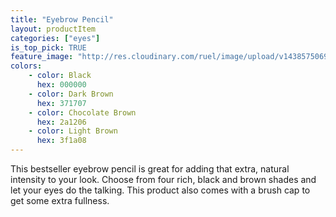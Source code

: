 ```yaml
---
title: "Eyebrow Pencil"
layout: productItem
categories: ["eyes"]
is_top_pick: TRUE
feature_image: "http://res.cloudinary.com/ruel/image/upload/v1438575069/fashion21/picture-21.jpg"
colors:
    - color: Black
      hex: 000000
    - color: Dark Brown
      hex: 371707
    - color: Chocolate Brown
      hex: 2a1206
    - color: Light Brown
      hex: 3f1a08
---
```

This bestseller eyebrow pencil is great for adding that extra, natural intensity to your look. Choose from four rich, black and brown shades and let your eyes do the talking. This product also comes with a brush cap to get some extra fullness.